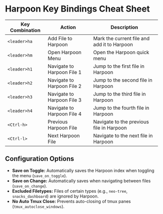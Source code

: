 # Harpoon Key Bindings Cheat Sheet

| **Key Combination**      | **Action**                      | **Description**                               |
|---------------------------|----------------------------------|-----------------------------------------------|
| `<leader>ha`             | Add File to Harpoon             | Mark the current file and add it to Harpoon   |
| `<leader>hm`             | Open Harpoon Menu               | Open the Harpoon quick menu                  |
| `<leader>h1`             | Navigate to Harpoon File 1      | Jump to the first file in Harpoon             |
| `<leader>h2`             | Navigate to Harpoon File 2      | Jump to the second file in Harpoon            |
| `<leader>h3`             | Navigate to Harpoon File 3      | Jump to the third file in Harpoon             |
| `<leader>h4`             | Navigate to Harpoon File 4      | Jump to the fourth file in Harpoon            |
| `<Ctrl-h>`               | Previous Harpoon File           | Navigate to the previous file in Harpoon      |
| `<Ctrl-l>`               | Next Harpoon File               | Navigate to the next file in Harpoon          |

## Configuration Options
- **Save on Toggle:** Automatically saves the Harpoon index when toggling the menu (`save_on_toggle`).
- **Save on Change:** Automatically saves when navigating between files (`save_on_change`).
- **Excluded Filetypes:** Files of certain types (e.g., `neo-tree`, `snacks_dashboard`) are ignored by Harpoon.
- **No Auto Tmux Close:** Prevents auto-closing of tmux panes (`tmux_autoclose_windows`).
